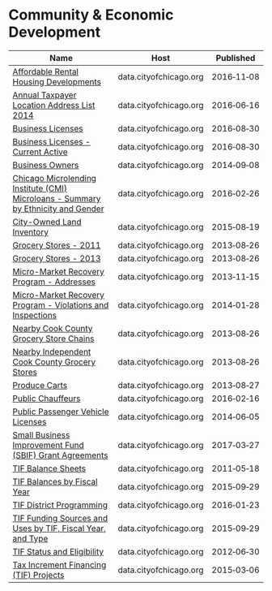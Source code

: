 # Community & Economic Development

Name | Host | Published
---- | ---- | ---------
[Affordable Rental Housing Developments](../datasets/s6ha-ppgi.md) | data.cityofchicago.org | 2016&#x2011;11&#x2011;08
[Annual Taxpayer Location Address List 2014](../datasets/kukh-c9wt.md) | data.cityofchicago.org | 2016&#x2011;06&#x2011;16
[Business Licenses](../datasets/r5kz-chrr.md) | data.cityofchicago.org | 2016&#x2011;08&#x2011;30
[Business Licenses - Current Active](../datasets/uupf-x98q.md) | data.cityofchicago.org | 2016&#x2011;08&#x2011;30
[Business Owners](../datasets/ezma-pppn.md) | data.cityofchicago.org | 2014&#x2011;09&#x2011;08
[Chicago Microlending Institute (CMI) Microloans - Summary by Ethnicity and Gender](../datasets/4s8s-adbr.md) | data.cityofchicago.org | 2016&#x2011;02&#x2011;26
[City-Owned Land Inventory](../datasets/aksk-kvfp.md) | data.cityofchicago.org | 2015&#x2011;08&#x2011;19
[Grocery Stores - 2011](../datasets/4u6w-irs9.md) | data.cityofchicago.org | 2013&#x2011;08&#x2011;26
[Grocery Stores - 2013](../datasets/53t8-wyrc.md) | data.cityofchicago.org | 2013&#x2011;08&#x2011;26
[Micro-Market Recovery Program - Addresses](../datasets/cf2f-mmzv.md) | data.cityofchicago.org | 2013&#x2011;11&#x2011;15
[Micro-Market Recovery Program - Violations and Inspections](../datasets/ujwc-724r.md) | data.cityofchicago.org | 2014&#x2011;01&#x2011;28
[Nearby Cook County Grocery Store Chains](../datasets/wryv-d7zf.md) | data.cityofchicago.org | 2013&#x2011;08&#x2011;26
[Nearby Independent Cook County Grocery Stores](../datasets/ddxq-pdr6.md) | data.cityofchicago.org | 2013&#x2011;08&#x2011;26
[Produce Carts](../datasets/divg-mhqk.md) | data.cityofchicago.org | 2013&#x2011;08&#x2011;27
[Public Chauffeurs](../datasets/97wa-y6ff.md) | data.cityofchicago.org | 2016&#x2011;02&#x2011;16
[Public Passenger Vehicle Licenses](../datasets/tfm3-3j95.md) | data.cityofchicago.org | 2014&#x2011;06&#x2011;05
[Small Business Improvement Fund (SBIF) Grant Agreements](../datasets/jp7n-tgmf.md) | data.cityofchicago.org | 2017&#x2011;03&#x2011;27
[TIF Balance Sheets](../datasets/hezc-e4be.md) | data.cityofchicago.org | 2011&#x2011;05&#x2011;18
[TIF Balances by Fiscal Year](../datasets/hz8p-ewk5.md) | data.cityofchicago.org | 2015&#x2011;09&#x2011;29
[TIF District Programming](../datasets/ycd5-punx.md) | data.cityofchicago.org | 2016&#x2011;01&#x2011;23
[TIF Funding Sources and Uses by TIF, Fiscal Year, and Type](../datasets/pner-h2in.md) | data.cityofchicago.org | 2015&#x2011;09&#x2011;29
[TIF Status and Eligibility](../datasets/3qsz-jemf.md) | data.cityofchicago.org | 2012&#x2011;06&#x2011;30
[Tax Increment Financing (TIF) Projects](../datasets/mex4-ppfc.md) | data.cityofchicago.org | 2015&#x2011;03&#x2011;06

